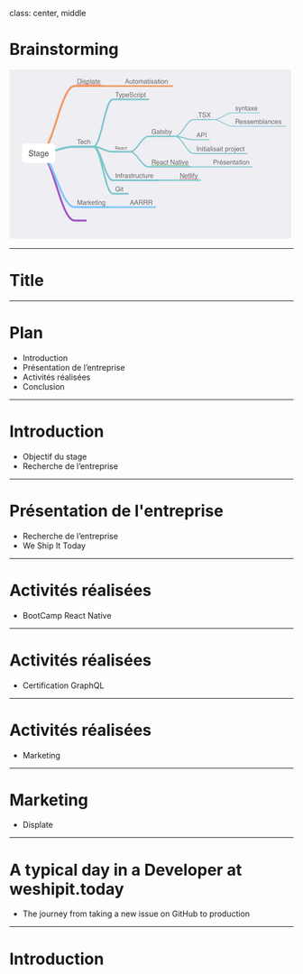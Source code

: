 class: center, middle

# Brainstorming 

<img src="/img/mind.png" width="500" height="300">

---

# Title

---

# Plan 

- Introduction
- Présentation de l’entreprise 
- Activités réalisées 
- Conclusion

---

# Introduction

- Objectif du stage 
- Recherche de l’entreprise 


---

# Présentation de l'entreprise 

- Recherche de l’entreprise 
- We Ship It Today 


---

# Activités réalisées 

- BootCamp React Native 

---

# Activités réalisées 

- Certification GraphQL

---

# Activités réalisées 

- Marketing 

---

# Marketing 

- Displate 

---

# A typical day in a Developer at weshipit.today

- The journey from taking a new issue on GitHub to production

---


# Introduction